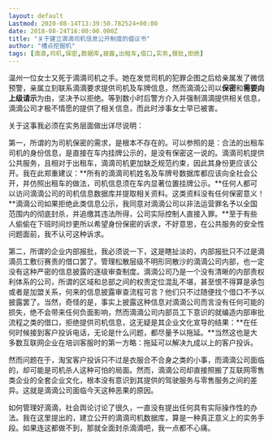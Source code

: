 ```yaml
---
layout: default
Lastmod: 2020-08-14T13:39:50.782524+00:00
date: 2018-08-24T16:00:00.000Z
title: "关于建立滴滴司机信息公开制度的倡议书"
author: "槽点挖掘机"
tags: [滴滴,司机,保密,数据库,披露,出租车,借口,实务,报批,拒绝]
---
```


温州一位女士又死于滴滴司机之手。她在发觉司机的犯罪企图之后给亲属发了微信预警，亲属立刻联系滴滴要求提供司机及车牌信息，然而滴滴公司以**保密**和**需要向上级请示**为由，坚决予以拒绝。等到数小时后警方介入并强制滴滴提供相关信息，滴滴公司才极不情愿的提供了相关信息，而此时涉事女士早已被害。

关于这事我必须在实务层面做出详尽说明：

第一，所谓的为司机保密的需求，是根本不存在的。可以参照的是：合法的出租车司机的身份信息，是直接在车内挂牌公示的，是没有保密这一说的。滴滴司机提供公共服务，且相对于出租车，滴滴司机更加缺乏规范约束，因此其身份更应该公开。我在此郑重建议：**所有的滴滴司机姓名及车牌号数据库都应该向全社会公开，并仿照出租车的做法，司机信息须在车内显著位置挂牌公示。**任何人都可以访问滴滴公司的司机信息数据库并提取相关资料。这类资料没有任何保密意义！**滴滴公司如果拒绝此类信息公示，我同意对滴滴公司以非法运营罪名予以全国范围内的彻底封杀，并追缴其违法所得，公司实际控制人直接入罪。**至于有些人偷偷在下班时间炒更所以希望身份保密的诉求，不好意思，在公共服务的安全性问题面前，我不认可这种诉求。

第二，所谓的企业内部报批，我必须说一下，这是瞎扯淡的，内部报批只不过是滴滴员工敷衍赛责的借口罢了。管理松散层级不明形同散沙的滴滴公司内部，也一定没有这种严密的信息披露的逐级审查制度。滴滴公司乃是一个没有清晰的内部责权利体系的公司，所谓的区域和总部之间的权责定位混乱不堪，甚至恨不得算是承包或者是加盟关系，何来的信息披露审查流程可言？他们只不过随便找个借口不予以披露罢了。当然，奇怪的是，事实上披露这种信息对滴滴公司而言没有任何可能的损失，绝不会带来任何负面影响，然而滴滴公司内部员工下意识的就编造内部审批流程之类的借口，拒绝提供司机信息，这无疑是其企业文化宣导的结果：**在任何时候接到客户投诉电话，无论是什么问题，都尽量予以拖延。**当然这也是大多数互联网企业在培训客服时的第一方略：拖延可以解决九成以上的客户投诉。

然而问题在于，淘宝客户投诉只不过是衣服合不合身之类的小事，而滴滴公司面临的，却可能是司机杀人这种可怕的局面。然而，滴滴公司却直接照搬了互联网零售类企业的全套企业文化，根本没有意识到其提供的驾驶服务与零售服务之间的差异。这就是滴滴公司面临今天这种恶果的原因。

如何管理好滴滴，社会舆论讨论了很久，一直没有提出任何具有实际操作性的办法。我在这里提出的，建立公开的滴滴司机数据库，算是一种真正意义上的实务手段。如果连这都做不到，那就全面封杀滴滴吧，我一点都不心痛。
